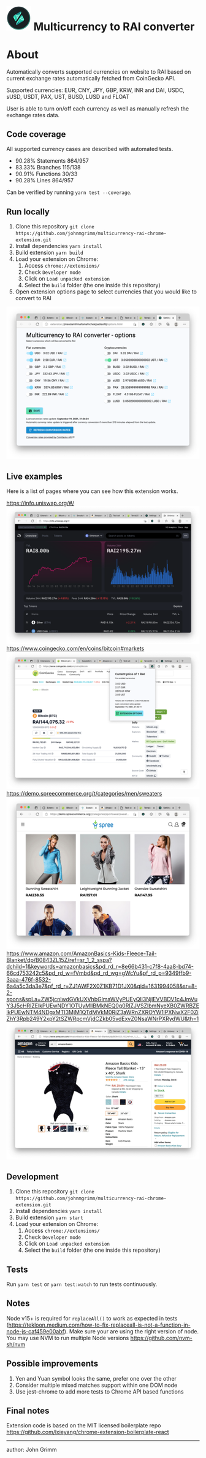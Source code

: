 # <img src="src/assets/img/RAI-logo-coin.png" width="64"/> Multicurrency to RAI converter

# About

Automatically converts supported currencies on website to RAI based on current exchange rates automatically fetched from CoinGecko API.

Supported currencies: EUR, CNY, JPY, GBP, KRW, INR and DAI, USDC, sUSD, USDT, PAX, UST, BUSD, LUSD and FLOAT

User is able to turn on/off each currency as well as manually refresh the exchange rates data.

## Code coverage

All supported currency cases are described with automated tests.

- 90.28% Statements 864/957
- 83.33% Branches 115/138
- 90.91% Functions 30/33
- 90.28% Lines 864/957

Can be verified by running `yarn test --coverage`.

## Run locally

1. Clone this repository `git clone https://github.com/johnmgrimm/multicurrency-rai-chrome-extension.git`
2. Install dependencies `yarn install`
3. Build extension `yarn build`
4. Load your extension on Chrome:
   1. Access `chrome://extensions/`
   2. Check `Developer mode`
   3. Click on `Load unpacked extension`
   4. Select the `build` folder (the one inside this repository)
5. Open extension options page to select currencies that you would like to convert to RAI

![Extension options](./docs/options.png)

## Live examples

Here is a list of pages where you can see how this extension works.

https://info.uniswap.org/#/
![Example Uniswap](./docs/uniswap.png)
https://www.coingecko.com/en/coins/bitcoin#markets
![Example CoinGecko](./docs/coingecko.png)
https://demo.spreecommerce.org/t/categories/men/sweaters
![Example SpreeCommerce Demo](./docs/spree.png)
https://www.amazon.com/AmazonBasics-Kids-Fleece-Tail-Blanket/dp/B0843ZL15Z/ref=sr_1_2_sspa?dchild=1&keywords=amazonbasics&pd_rd_r=8e66b431-c7f8-4aa8-bd74-66cd753242c5&pd_rd_w=fVmbd&pd_rd_wg=gWcYu&pf_rd_p=9349ffb9-3aaa-476f-8532-6a4a5c3da3e7&pf_rd_r=ZJ1AWF2X0Z1KB71D1JX0&qid=1631994058&sr=8-2-spons&spLa=ZW5jcnlwdGVkUXVhbGlmaWVyPUEyQlI3NjlEVVBDV1c4JmVuY3J5cHRlZElkPUEwNDY1OTUyMllBMkNEQ0g0RlZJVSZlbmNyeXB0ZWRBZElkPUEwNTM4NDgxMTI3MjM1QTdMVkM0RiZ3aWRnZXROYW1lPXNwX2F0ZiZhY3Rpb249Y2xpY2tSZWRpcmVjdCZkb05vdExvZ0NsaWNrPXRydWU&th=1
![Example Amazon](./docs/amazon.png)

## Development

1. Clone this repository `git clone https://github.com/johnmgrimm/multicurrency-rai-chrome-extension.git`
2. Install dependencies `yarn install`
3. Build extension `yarn start`
4. Load your extension on Chrome:
   1. Access `chrome://extensions/`
   2. Check `Developer mode`
   3. Click on `Load unpacked extension`
   4. Select the `build` folder (the one inside this repository)

## Tests

Run `yarn test` or `yarn test:watch` to run tests continuously.

## Notes

Node v15+ is required for `replaceAll()` to work as expected in tests (https://tekloon.medium.com/how-to-fix-replaceall-is-not-a-function-in-node-js-caf459e00abf).
Make sure your are using the right version of node.
You may use NVM to run multiple Node versions https://github.com/nvm-sh/nvm

## Possible improvements

1. Yen and Yuan symbol looks the same, prefer one over the other
2. Consider multiple mixed matches support within one DOM node
3. Use jest-chrome to add more tests to Chrome API based functions

## Final notes

Extension code is based on the MIT licensed boilerplate repo https://github.com/lxieyang/chrome-extension-boilerplate-react

---

author: John Grimm
